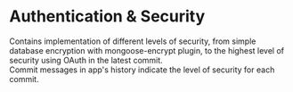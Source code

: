 # Authentication & Security
Contains implementation of different levels of security, from simple database encryption with mongoose-encrypt plugin, to the highest level of security using OAuth in the latest commit. <br />
Commit messages in app's history indicate the level of security for each commit. 
